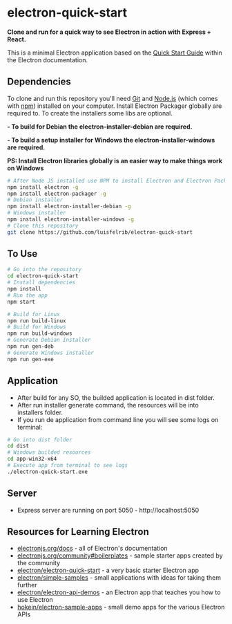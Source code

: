 # electron-quick-start

**Clone and run for a quick way to see Electron in action with Express + React.**

This is a minimal Electron application based on the [Quick Start Guide](https://electronjs.org/docs/tutorial/quick-start) within the Electron documentation.

## Dependencies

To clone and run this repository you'll need [Git](https://git-scm.com) and [Node.js](https://nodejs.org/en/download/) (which comes with [npm](http://npmjs.com)) installed on your computer. 
Install Electron Packager globally are required to. To create the installers some libs are optional.

**- To build for Debian the electron-installer-debian are required.**

**- To build a setup installer for Windows the electron-installer-windows are required.**

**PS: Install Electron libraries globally is an easier way to make things work on Windows**

```bash
# After Node JS installed use NPM to install Electron and Electron Packager Globally
npm install electron -g
npm install electron-packager -g
# Debian installer
npm install electron-installer-debian -g
# Windows installer
npm install electron-installer-windows -g
# Clone this repository
git clone https://github.com/luisfelrib/electron-quick-start
```
## To Use

```bash
# Go into the repository
cd electron-quick-start
# Install dependencies
npm install
# Run the app
npm start

# Build for Linux
npm run build-linux
# Build for Windows
npm run build-windows
# Generate Debian Installer
npm run gen-deb
# Generate Windows installer
npm run gen-exe
```
## Application
 - After build for any SO, the builded application is located in dist folder.
 - After run installer generate command, the resources will be into installers folder.
 - If you run de application from command line you will see some logs on terminal:
 ```bash
# Go into dist folder
cd dist
# Windows builded resources
cd app-win32-x64
# Execute app from terminal to see logs
./electron-quick-start.exe
```
## Server 
 - Express server are running on port 5050 - http://localhost:5050
## Resources for Learning Electron

- [electronjs.org/docs](https://electronjs.org/docs) - all of Electron's documentation
- [electronjs.org/community#boilerplates](https://electronjs.org/community#boilerplates) - sample starter apps created by the community
- [electron/electron-quick-start](https://github.com/electron/electron-quick-start) - a very basic starter Electron app
- [electron/simple-samples](https://github.com/electron/simple-samples) - small applications with ideas for taking them further
- [electron/electron-api-demos](https://github.com/electron/electron-api-demos) - an Electron app that teaches you how to use Electron
- [hokein/electron-sample-apps](https://github.com/hokein/electron-sample-apps) - small demo apps for the various Electron APIs